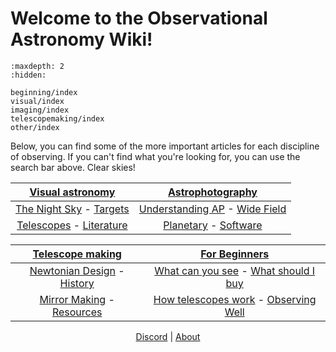 # Welcome to the Observational Astronomy Wiki!

```{toctree}
:maxdepth: 2
:hidden:

beginning/index
visual/index
imaging/index
telescopemaking/index
other/index
```

Below, you can find some of the more important articles for each discipline of observing. If you can't find what you're looking for, you can use the search bar above. Clear skies!

<center>

|                 [Visual astronomy](visual/index)                  |                       [Astrophotography](imaging/index)                        |
| :---------------------------------------------------------------: | :----------------------------------------------------------------------------: |
|   [The Night Sky](visual/night_sky) - [Targets](visual/targets)   | [Understanding AP](imaging/understanding_ap) - [Wide Field](imaging/widefield) |
| [Telescopes](visual/telescopes) - [Literature](visual/literature) |     [Planetary](imaging/planetary_imaging) - [Software](imaging/software)      |

|                        [Telescope making](telescopemaking/index)                        |                                 [For Beginners](beginning/index)                                  |
| :-------------------------------------------------------------------------------------: | :-----------------------------------------------------------------------------------------------: |
|   [Newtonian Design](telescopemaking/newtonians) - [History](telescopemaking/history)   | [What can you see](beginning/what_can_you_see) - [What should I buy](beginning/what_should_i_buy) |
| [Mirror Making](telescopemaking/mirror_making) - [Resources](telescopemaking/resources) | [How telescopes work](beginning/how_telescopes_work) - [Observing Well](beginning/observing_well) |

[Discord](https://discord.gg/astronomy) | [About](other/about)

</center>
